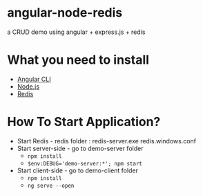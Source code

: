 # angular-node-redis

a CRUD demo using angular + express.js  + redis

# What you need to install

* [Angular CLI](https://cli.angular.io/)
* [Node.js](https://nodejs.org/en/)
* [Redis](https://redis.io/)

# How To Start Application?

* Start Redis - redis folder : redis-server.exe  redis.windows.conf
* Start server-side - go to demo-server folder
    * `npm install`
    * `$env:DEBUG='demo-server:*'; npm start`
* Start client-side - go to demo-client folder
    * `npm install`
    * `ng serve --open`
